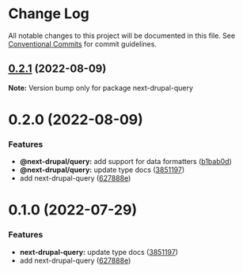 # Change Log

All notable changes to this project will be documented in this file.
See [Conventional Commits](https://conventionalcommits.org) for commit guidelines.

## [0.2.1](https://github.com/chapter-three/next-drupal/compare/next-drupal-query@0.2.0...next-drupal-query@0.2.1) (2022-08-09)

**Note:** Version bump only for package next-drupal-query





# 0.2.0 (2022-08-09)


### Features

* **@next-drupal/query:** add support for data formatters ([b1bab0d](https://github.com/chapter-three/next-drupal/commit/b1bab0d44bc7899299a6f7321dc75ae699bf54f5))
* **@next-drupal/query:** update type docs ([3851197](https://github.com/chapter-three/next-drupal/commit/3851197251d8240f7102f8781ce66ee815e3aa5f))
* add next-drupal-query ([627888e](https://github.com/chapter-three/next-drupal/commit/627888ec06138344893385c7b270f79d29822c1a))





# 0.1.0 (2022-07-29)


### Features

* **next-drupal-query:** update type docs ([3851197](https://github.com/chapter-three/next-drupal/commit/3851197251d8240f7102f8781ce66ee815e3aa5f))
* add next-drupal-query ([627888e](https://github.com/chapter-three/next-drupal/commit/627888ec06138344893385c7b270f79d29822c1a))
